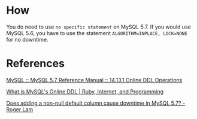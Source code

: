 # How
You do need to use `no specific statement` on MySQL 5.7.
If you would use MySQL 5.6, you have to use the statement `ALGORITHM=INPLACE, LOCK=NONE` for no downtime.

# References
[MySQL :: MySQL 5.7 Reference Manual :: 14.13.1 Online DDL Operations](https://dev.mysql.com/doc/refman/5.7/en/innodb-online-ddl-operations.html#online-ddl-column-operations)

[What is MySQL's Online DDL | Ruby, Internet, and Programming](https://rip.hibariya.org/post/online-ddl/)

[Does adding a non-null default column cause downtime in MySQL 5.7? - Roger Lam](https://www.lamroger.com/posts/20191022-mysql-algorithm-lock/)